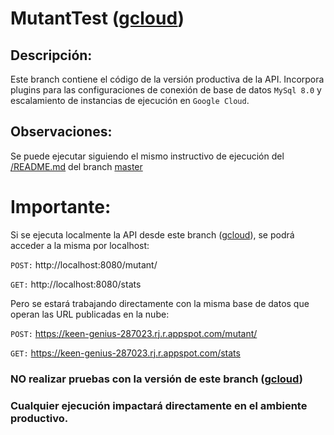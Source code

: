 # MutantTest ([gcloud](https://github.com/jcipolatti/MutantTest/tree/gcloud))

## Descripción:
Este branch contiene el código de la versión productiva de la API. Incorpora plugins para las configuraciones de conexión de base de datos `MySql 8.0` y escalamiento de instancias de ejecución en `Google Cloud`.

## Observaciones:
Se puede ejecutar siguiendo el mismo instructivo de ejecución del [/README.md](https://github.com/jcipolatti/MutantTest/blob/master/README.md) del branch [master](https://github.com/jcipolatti/MutantTest)

# Importante:

Si se ejecuta localmente la API desde este branch ([gcloud](https://github.com/jcipolatti/MutantTest/tree/gcloud)), se podrá acceder a la misma por localhost:

`POST:` http://localhost:8080/mutant/

`GET:` http://localhost:8080/stats

Pero se estará trabajando directamente con la misma base de datos que operan las URL publicadas en la nube:

`POST:` https://keen-genius-287023.rj.r.appspot.com/mutant/

`GET:` https://keen-genius-287023.rj.r.appspot.com/stats

### NO realizar pruebas con la versión de este branch ([gcloud](https://github.com/jcipolatti/MutantTest/tree/gcloud))
### Cualquier ejecución impactará directamente en el ambiente productivo.

